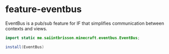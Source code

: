 # feature-eventbus
EventBus is a pub/sub feature for IF that simplifies communication between contexts and views.

```java
import static me.saiintbrisson.minecraft.eventbus.EventBus;

install(EventBus)
```